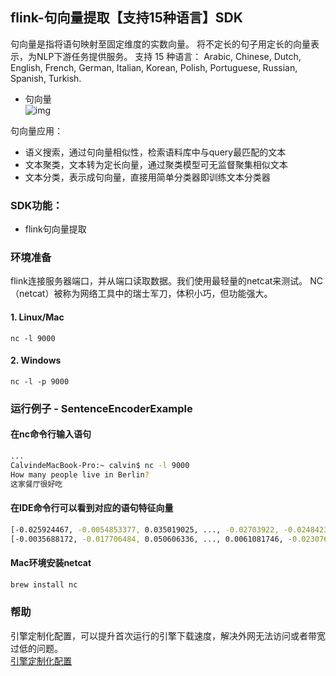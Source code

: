 ## flink-句向量提取【支持15种语言】SDK
句向量是指将语句映射至固定维度的实数向量。
将不定长的句子用定长的向量表示，为NLP下游任务提供服务。
支持 15 种语言： 
Arabic, Chinese, Dutch, English, French, German, Italian, Korean, Polish, Portuguese, Russian, Spanish, Turkish.
 
- 句向量    
![img](https://aias-home.oss-cn-beijing.aliyuncs.com/AIAS/nlp_sdks/Universal-Sentence-Encoder.png)


句向量应用：
- 语义搜索，通过句向量相似性，检索语料库中与query最匹配的文本
- 文本聚类，文本转为定长向量，通过聚类模型可无监督聚集相似文本
- 文本分类，表示成句向量，直接用简单分类器即训练文本分类器

### SDK功能：
-  flink句向量提取

### 环境准备
flink连接服务器端口，并从端口读取数据。我们使用最轻量的netcat来测试。
NC（netcat）被称为网络工具中的瑞士军刀，体积小巧，但功能强大。
#### 1. Linux/Mac
```
nc -l 9000
```
#### 2. Windows
```
nc -l -p 9000
```

### 运行例子 - SentenceEncoderExample
#### 在nc命令行输入语句
```bash
...
CalvindeMacBook-Pro:~ calvin$ nc -l 9000
How many people live in Berlin?
这家餐厅很好吃
```
#### 在IDE命令行可以看到对应的语句特征向量
```bash
[-0.025924467, -0.0054853377, 0.035019025, ..., -0.02703922, -0.024842339]
[-0.0035688172, -0.017706484, 0.050606336, ..., 0.0061081746, -0.023076165]
```

#### Mac环境安装netcat 
```bash
brew install nc
```

### 帮助 
引擎定制化配置，可以提升首次运行的引擎下载速度，解决外网无法访问或者带宽过低的问题。         
[引擎定制化配置](http://aias.top/engine_cpu.html)